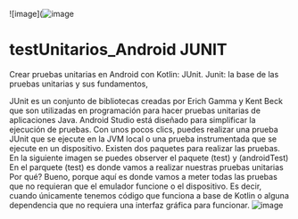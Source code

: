 ![image](![image](https://user-images.githubusercontent.com/55001756/152684217-b091047d-d56b-46a7-b1dd-a8377b1ad0ee.png)



# testUnitarios_Android JUNIT
Crear pruebas unitarias en Android con Kotlin: JUnit.
 Junit: la base de las pruebas unitarias y sus fundamentos,


JUnit es un conjunto de bibliotecas creadas por Erich Gamma y Kent Beck que son utilizadas en programación para hacer pruebas unitarias de aplicaciones Java.
Android Studio está diseñado para simplificar la ejecución de pruebas. Con unos pocos clics, puedes realizar una prueba JUnit que se ejecute en la JVM local o una prueba instrumentada que se ejecute en un dispositivo.
Existen dos paquetes para realizar las pruebas.
En la siguiente imagen se puedes observer el paquete (test) y (androidTest)
En el parquete (test) es donde vamos a realizar nuestras pruebas unitarias
Por qué?
Bueno, porque aquí es donde vamos a meter todas las pruebas que no requieran que el emulador funcione o el dispositivo.
Es decir, cuando únicamente tenemos código que funciona a base de Kotlin o alguna dependencia que no requiera una interfaz gráfica para funcionar.
![image](https://user-images.githubusercontent.com/55001756/152684115-f953bd7c-4e5d-4729-80ae-aa42d25f9fa6.png)


